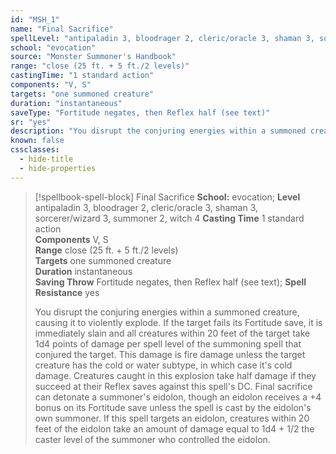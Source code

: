 ```yaml
---
id: "MSH_1"
name: "Final Sacrifice"
spellLevel: "antipaladin 3, bloodrager 2, cleric/oracle 3, shaman 3, sorcerer/wizard 3, summoner 2, witch 4"
school: "evocation"
source: "Monster Summoner's Handbook"
range: "close (25 ft. + 5 ft./2 levels)"
castingTime: "1 standard action"
components: "V, S"
targets: "one summoned creature"
duration: "instantaneous"
saveType: "Fortitude negates, then Reflex half (see text)"
sr: "yes"
description: "You disrupt the conjuring energies within a summoned creature, causing it to violently explode. If the target fails its Fortitude save, it is immediately slain and all creatures within 20 feet of the target take 1d4 points of damage per spell level of the  summoning spell that conjured the target. This damage is fire damage unless the target creature has the cold or water subtype, in which case it's cold damage. Creatures caught in this explosion take half damage if they succeed at their Reflex saves against this spell's DC. Final sacrifice can detonate a summoner's eidolon, though an eidolon receives a +4 bonus on its Fortitude save unless the spell is cast by the eidolon's own summoner. If this spell targets an eidolon, creatures within 20 feet of the eidolon take an amount of damage equal to 1d4 + 1/2 the caster level of the summoner who controlled the eidolon."
known: false
cssclasses:
  - hide-title
  - hide-properties
---
```


> [!spellbook-spell-block] Final Sacrifice
> **School:** evocation; **Level** antipaladin 3, bloodrager 2, cleric/oracle 3, shaman 3, sorcerer/wizard 3, summoner 2, witch 4
> **Casting Time** 1 standard action  
> **Components** V, S  
> **Range** close (25 ft. + 5 ft./2 levels)  
> **Targets** one summoned creature  
> **Duration** instantaneous  
> **Saving Throw** Fortitude negates, then Reflex half (see text); **Spell Resistance** yes
> 
> You disrupt the conjuring energies within a summoned creature, causing it to violently explode. If the target fails its Fortitude save, it is immediately slain and all creatures within 20 feet of the target take 1d4 points of damage per spell level of the  summoning spell that conjured the target. This damage is fire damage unless the target creature has the cold or water subtype, in which case it's cold damage. Creatures caught in this explosion take half damage if they succeed at their Reflex saves against this spell's DC. Final sacrifice can detonate a summoner's eidolon, though an eidolon receives a +4 bonus on its Fortitude save unless the spell is cast by the eidolon's own summoner. If this spell targets an eidolon, creatures within 20 feet of the eidolon take an amount of damage equal to 1d4 + 1/2 the caster level of the summoner who controlled the eidolon.